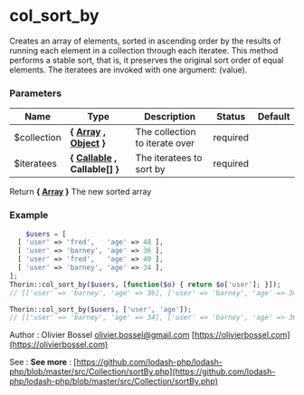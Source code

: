 # col_sort_by

Creates an array of elements, sorted in ascending order by the results of
running each element in a collection through each iteratee. This method
performs a stable sort, that is, it preserves the original sort order of
equal elements. The iteratees are invoked with one argument: (value).



### Parameters
Name  |  Type  |  Description  |  Status  |  Default
------------  |  ------------  |  ------------  |  ------------  |  ------------
$collection  |  **{ [Array](http://php.net/manual/en/language.types.array.php) , [Object](http://php.net/manual/en/language.types.object.php) }**  |  The collection to iterate over  |  required  |
$iteratees  |  **{ [Callable](http://php.net/manual/en/language.types.callable.php) , Callable[] }**  |  The iteratees to sort by  |  required  |

Return **{ [Array](http://php.net/manual/en/language.types.array.php) }** The new sorted array

### Example
```php
	$users = [
  [ 'user' => 'fred',   'age' => 48 ],
  [ 'user' => 'barney', 'age' => 36 ],
  [ 'user' => 'fred',   'age' => 40 ],
  [ 'user' => 'barney', 'age' => 34 ],
];
Thorin::col_sort_by($users, [function($o) { return $o['user']; }]);
// [['user' => 'barney', 'age' => 36], ['user' => 'barney', 'age' => 34], ['user' => 'fred', 'age' => 48], ['user' => 'fred', 'age' => 40]]

Thorin::col_sort_by($users, ['user', 'age']);
// [['user' => 'barney', 'age' => 34], ['user' => 'barney', 'age' => 36], ['user' => 'fred', 'age' => 40], ['user' => 'fred', 'age' => 48]]
```
Author : Olivier Bossel [olivier.bossel@gmail.com](mailto:olivier.bossel@gmail.com) [https://olivierbossel.com](https://olivierbossel.com)

See : **See more** : [https://github.com/lodash-php/lodash-php/blob/master/src/Collection/sortBy.php](https://github.com/lodash-php/lodash-php/blob/master/src/Collection/sortBy.php)